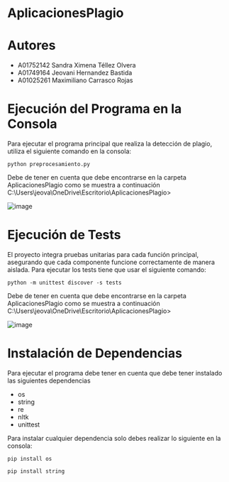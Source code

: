 # AplicacionesPlagio

# Autores
-   A01752142  Sandra Ximena Téllez Olvera
-   A01749164  Jeovani Hernandez Bastida
-   A01025261  Maximiliano Carrasco Rojas

# Ejecución del Programa en la Consola
Para ejecutar el programa principal que realiza la detección de plagio, utiliza el siguiente comando en la consola:

`python preprocesamiento.py`

Debe de tener en cuenta que debe encontrarse en la carpeta AplicacionesPlagio como se muestra a continuación
C:\Users\jeova\OneDrive\Escritorio\AplicacionesPlagio> 

![image](https://github.com/A01752142/AplicacionesPlagio/assets/65176372/02e1d6e5-8696-4ef6-b90d-e0ae895a1af0)


# Ejecución de Tests
El proyecto integra pruebas unitarias para cada función principal, asegurando que cada componente funcione correctamente de manera aislada. Para ejecutar los tests tiene que usar el siguiente comando:

`python -m unittest discover -s tests` 

Debe de tener en cuenta que debe encontrarse en la carpeta AplicacionesPlagio como se muestra a continuación
C:\Users\jeova\OneDrive\Escritorio\AplicacionesPlagio> 

![image](https://github.com/A01752142/AplicacionesPlagio/assets/65176372/a3de2fae-be46-46e7-a297-a7410d11eb2d)

# Instalación de Dependencias
Para ejecutar el programa debe tener en cuenta que debe tener instalado las siguientes dependencias
- os
- string
- re
- nltk
- unittest

Para instalar cualquier dependencia solo debes realizar lo siguiente en la consola:

`pip install os`

`pip install string`
